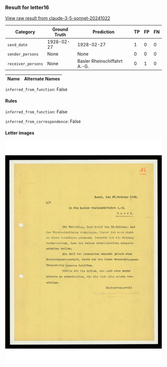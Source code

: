 ### Result for letter16
[View raw result from claude-3-5-sonnet-20241022](https://github.com/RISE-UNIBAS/humanities_data_benchmark/blob/main/results/2025-04-01/T18/request_T18_letter16.json)

| Category          | Ground Truth | Prediction | TP | FP | FN |
|------------------|--------------|------------|----|----|----|
| `send_date`        | 1928-02-27 | 1928-02-27 | 1 | 0 | 0 |
| `sender_persons`  | None | None | 0 | 0 | 0 |
| `receiver_persons` | None | Basler Rheinschiffahrt A.-G. | 0 | 1 | 0 |

| Name | Alternate Names |
| --- | --- |

`inferred_from_function`: False

#### Rules
`inferred_from_function`: False

`inferred_from_correspondence`: False

#### Letter images

<img src="https://github.com/RISE-UNIBAS/humanities_data_benchmark/blob/main/benchmarks/metadata_extraction/images/letter16_p1.jpg?raw=true" alt="letter16_p1.jpg" width="800px">